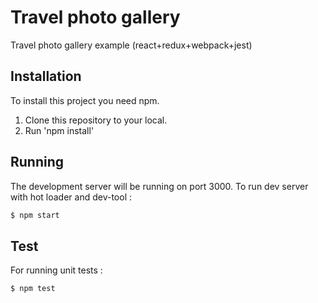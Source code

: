 # Travel photo gallery
Travel photo gallery example (react+redux+webpack+jest)

## Installation

To install this project you need npm.

1. Clone this repository to your local.
2. Run 'npm install'

## Running

The development server will be running on port 3000.
To run dev server with hot loader and dev-tool :

```bash
$ npm start
```

## Test

For running unit tests :
```bash
$ npm test
```
